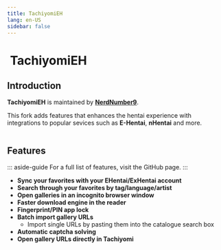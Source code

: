 ```yaml
---
title: TachiyomiEH
lang: en-US
sidebar: false
---
```


# <img class="headerLogo" :src="$withBase('/assets/media/fork-EH-icon.png')"> TachiyomiEH

<ForkButtons forkName="TachiyomiEH" downloadLink="https://api.github.com/repos/NerdNumber9/TachiyomiEH/releases/latest" githubLink="window.open('https://github.com/NerdNumber9/TachiyomiEH')"/>

## Introduction
**TachiyomiEH** is maintained by **[NerdNumber9](https://github.com/NerdNumber9)**.

This fork adds features that enhances the hentai experience with integrations to popular sevices such as **E-Hentai**, **nHentai** and more.

<img :src="$withBase('/assets/media/fork-EH-banner.png')"/>

## Features
::: aside-guide
For a full list of features, visit the GitHub page.
:::

- **Sync your favorites with your EHentai/ExHentai account**
- **Search through your favorites by tag/language/artist**
- **Open galleries in an incognito browser window**
- **Faster download engine in the reader**
- **Fingerprint/PIN app lock**
- **Batch import gallery URLs**
  - Import single URLs by pasting them into the catalogue search box
- **Automatic captcha solving**
- **Open gallery URLs directly in Tachiyomi**
